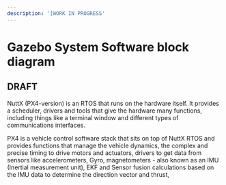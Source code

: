 ```yaml
---
description: '[WORK IN PROGRESS'
---
```


# Gazebo System Software block diagram

## DRAFT

NuttX \(PX4-version\) is an RTOS that runs on the hardware itself. It provides a scheduler, drivers and tools that give the hardware many functions, including things like a terminal window and different types of communications interfaces.

PX4 is a vehicle control software stack that sits on top of NuttX RTOS and provides functions that manage the vehicle dynamics, the complex and precise timing to drive motors and actuators, drivers to get data from sensors like accelerometers, Gyro, magnetometers - also known as an IMU \(Inertial measurement unit\), EKF and Sensor fusion calculations based on the IMU data to determine the direction vector and thrust, 

